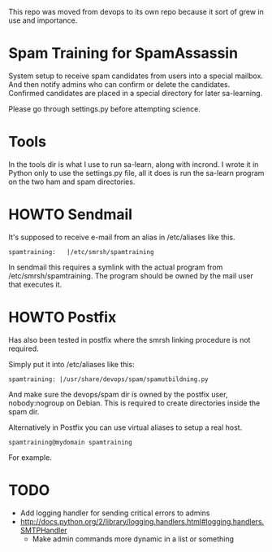 This repo was moved from devops to its own repo because it sort of grew in use and importance. 

Spam Training for SpamAssassin
================

System setup to receive spam candidates from users into a special mailbox. And then notify admins who can confirm or delete the candidates. Confirmed candidates are placed in a special directory for later sa-learning. 

Please go through settings.py before attempting science. 

Tools
====

In the tools dir is what I use to run sa-learn, along with incrond. I wrote it in Python only to use the settings.py file, all it does is run the sa-learn program on the two ham and spam directories. 

HOWTO Sendmail
===========

It's supposed to receive e-mail from an alias in /etc/aliases like this. 

    spamtraining: 	|/etc/smrsh/spamtraining

In sendmail this requires a symlink with the actual program from /etc/smrsh/spamtraining. The program should be owned by the mail user that executes it. 

HOWTO Postfix
==========

Has also been tested in postfix where the smrsh linking procedure is not required. 

Simply put it into /etc/aliases like this:

	spamtraining: |/usr/share/devops/spam/spamutbildning.py

And make sure the devops/spam dir is owned by the postfix user, nobody:nogroup on Debian. This is required to create directories inside the spam dir. 

Alternatively in Postfix you can use virtual aliases to setup a real host. 

	spamtraining@mydomain spamtraining

For example. 

TODO
====

  * Add logging handler for sending critical errors to admins
  * http://docs.python.org/2/library/logging.handlers.html#logging.handlers.SMTPHandler
	* Make admin commands more dynamic in a list or something
